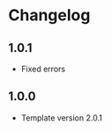 Changelog
==============

1.0.1
-----------------
  * Fixed errors

1.0.0
-----------------
  * Template version 2.0.1


